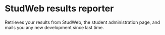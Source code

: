 StudWeb results reporter
========================

Retrieves your results from StudWeb, the student administration page, and mails you any new development since last time.
